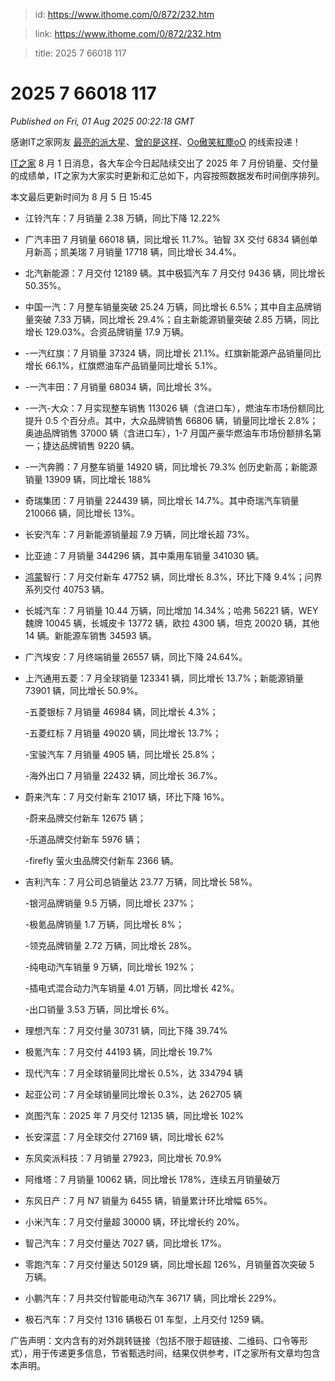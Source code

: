 > id: https://www.ithome.com/0/872/232.htm

> link: https://www.ithome.com/0/872/232.htm

> title: 2025 7 66018 117

# 2025 7 66018 117
_Published on Fri, 01 Aug 2025 00:22:18 GMT_

感谢IT之家网友 [最亮的派大星](https://m.ithome.com/html/app/open.html?url=ithome%3A%2F%2Fuserpage%3Fid%3D2201192)、[曾的是这样](https://m.ithome.com/html/app/open.html?url=ithome%3A%2F%2Fuserpage%3Fid%3D2121080)、[Oo傲笑紅塵oO](https://m.ithome.com/html/app/open.html?url=ithome%3A%2F%2Fuserpage%3Fid%3D2487266) 的线索投递！

[IT之家](https://www.ithome.com/) 8 月 1 日消息，各大车企今日起陆续交出了 2025 年 7 月份销量、交付量的成绩单，IT之家为大家实时更新和汇总如下，内容按照数据发布时间倒序排列。

本文最后更新时间为 8 月 5 日 15:45

-   江铃汽车：7 月销量 2.38 万辆，同比下降 12.22%
    
-   广汽丰田 7 月销量 66018 辆，同比增长 11.7%。铂智 3X 交付 6834 辆创单月新高；凯美瑞 7 月销量 17718 辆，同比增长 34.4%。
    
-   北汽新能源：7 月交付 12189 辆。其中极狐汽车 7 月交付 9436 辆，同比增长 50.35%。
    
-   中国一汽：7 月整车销量突破 25.24 万辆，同比增长 6.5%；其中自主品牌销量突破 7.33 万辆，同比增长 29.4%；自主新能源销量突破 2.85 万辆，同比增长 129.03%。合资品牌销量 17.9 万辆。
    
-   \-一汽红旗：7 月销量 37324 辆，同比增长 21.1%。红旗新能源产品销量同比增长 66.1%，红旗燃油车产品销量同比增长 5.1%。
    
-   \-一汽丰田：7 月销量 68034 辆，同比增长 3%。
    
-   \-一汽-大众：7 月实现整车销售 113026 辆（含进口车），燃油车市场份额同比提升 0.5 个百分点。其中，大众品牌销售 66806 辆，销量同比增长 2.8%；奥迪品牌销售 37000 辆（含进口车），1-7 月国产豪华燃油车市场份额排名第一；捷达品牌销售 9220 辆。
    
-   \-一汽奔腾：7 月整车销量 14920 辆，同比增长 79.3% 创历史新高；新能源销量 13909 辆，同比增长 188%
    
-   奇瑞集团：7 月销量 224439 辆，同比增长 14.7%。其中奇瑞汽车销量 210066 辆，同比增长 13%。
    
-   长安汽车：7 月新能源销量超 7.9 万辆，同比增长超 73%。
    
-   比亚迪：7 月销量 344296 辆，其中乘用车销量 341030 辆。
    
-   [鸿蒙](https://hmos.ithome.com/)智行：7 月交付新车 47752 辆，同比增长 8.3%，环比下降 9.4%；问界系列交付 40753 辆。
    
-   长城汽车：7 月销量 10.44 万辆，同比增加 14.34%；哈弗 56221 辆，WEY 魏牌 10045 辆，长城皮卡 13772 辆，欧拉 4300 辆，坦克 20020 辆，其他 14 辆。新能源车销售 34593 辆。
    
-   广汽埃安：7 月终端销量 26557 辆，同比下降 24.64%。
    
-   上汽通用五菱：7 月全球销量 123341 辆，同比增长 13.7%；新能源销量 73901 辆，同比增长 50.9%。
    
    \-五菱银标 7 月销量 46984 辆，同比增长 4.3%；
    
    \-五菱红标 7 月销量 49020 辆，同比增长 13.7%；
    
    \-宝骏汽车 7 月销量 4905 辆，同比增长 25.8%；
    
    \-海外出口 7 月销量 22432 辆，同比增长 36.7%。
    
-   蔚来汽车：7 月交付新车 21017 辆，环比下降 16%。
    
    \-蔚来品牌交付新车 12675 辆；
    
    \-乐道品牌交付新车 5976 辆；
    
    \-firefly 萤火虫品牌交付新车 2366 辆。
    
-   吉利汽车：7 月公司总销量达 23.77 万辆，同比增长 58%。
    
    \-银河品牌销量 9.5 万辆，同比增长 237%；
    
    \-极氪品牌销量 1.7 万辆，同比增长 8%；
    
    \-领克品牌销量 2.72 万辆，同比增长 28%。
    
    \-纯电动汽车销量 9 万辆，同比增长 192%；
    
    \-插电式混合动力汽车销量 4.01 万辆，同比增长 42%。
    
    \-出口销量 3.53 万辆，同比增长 6%。
    
-   理想汽车：7 月交付量 30731 辆，同比下降 39.74%
    
-   极氪汽车：7 月交付 44193 辆，同比增长 19.7%
    
-   现代汽车：7 月全球销量同比增长 0.5%，达 334794 辆
    
-   起亚公司：7 月全球销量同比增长 0.3%，达 262705 辆
    
-   岚图汽车：2025 年 7 月交付 12135 辆，同比增长 102%
    
-   长安深蓝：7 月全球交付 27169 辆，同比增长 62%
    
-   东风奕派科技：7 月销量 27923，同比增长 70.9%
    
-   阿维塔：7 月销量 10062 辆，同比增长 178%，连续五月销量破万
    
-   东风日产：7 月 N7 销量为 6455 辆，销量累计环比增幅 65%。
    
-   小米汽车：7 月交付量超 30000 辆，环比增长约 20%。
    
-   智己汽车：7 月交付量达 7027 辆，同比增长 17%。
    
-   零跑汽车：7 月交付量达 50129 辆，同比增长超 126%，月销量首次突破 5 万辆。
    
-   小鹏汽车：7 月共交付智能电动汽车 36717 辆，同比增长 229%。
    
-   极石汽车：7 月交付 1316 辆极石 01 车型，上月交付 1259 辆。
    

广告声明：文内含有的对外跳转链接（包括不限于超链接、二维码、口令等形式），用于传递更多信息，节省甄选时间，结果仅供参考，IT之家所有文章均包含本声明。
